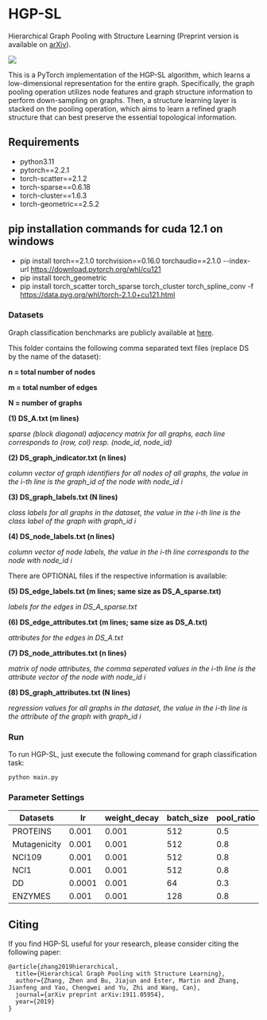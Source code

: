 # HGP-SL
Hierarchical Graph Pooling with Structure Learning (Preprint version is available on [arXiv](https://arxiv.org/abs/1911.05954)).

![](https://github.com/cszhangzhen/HGP-SL/blob/master/fig/model.png)

This is a PyTorch implementation of the HGP-SL algorithm, which learns a low-dimensional representation for the entire graph. Specifically, the graph pooling operation utilizes node features and graph structure information to perform down-sampling on graphs. Then, a structure learning layer is stacked on the pooling operation, which aims to learn a refined graph structure that can best preserve the essential topological information.


## Requirements
* python3.11
* pytorch==2.2.1
* torch-scatter==2.1.2
* torch-sparse==0.6.18
* torch-cluster==1.6.3
* torch-geometric==2.5.2
## pip installation commands for cuda 12.1 on windows
* pip install torch==2.1.0 torchvision==0.16.0 torchaudio==2.1.0 --index-url https://download.pytorch.org/whl/cu121
* pip install torch_geometric
* pip install torch_scatter torch_sparse torch_cluster torch_spline_conv -f https://data.pyg.org/whl/torch-2.1.0+cu121.html


### Datasets
Graph classification benchmarks are publicly available at [here](https://ls11-www.cs.tu-dortmund.de/staff/morris/graphkerneldatasets).

This folder contains the following comma separated text files (replace DS by the name of the dataset):

**n = total number of nodes**

**m = total number of edges**

**N = number of graphs**

**(1) DS_A.txt (m lines)** 

*sparse (block diagonal) adjacency matrix for all graphs, each line corresponds to (row, col) resp. (node_id, node_id)*

**(2) DS_graph_indicator.txt (n lines)**

*column vector of graph identifiers for all nodes of all graphs, the value in the i-th line is the graph_id of the node with node_id i*

**(3) DS_graph_labels.txt (N lines)** 

*class labels for all graphs in the dataset, the value in the i-th line is the class label of the graph with graph_id i*

**(4) DS_node_labels.txt (n lines)**

*column vector of node labels, the value in the i-th line corresponds to the node with node_id i*

There are OPTIONAL files if the respective information is available:

**(5) DS_edge_labels.txt (m lines; same size as DS_A_sparse.txt)**

*labels for the edges in DS_A_sparse.txt* 

**(6) DS_edge_attributes.txt (m lines; same size as DS_A.txt)**

*attributes for the edges in DS_A.txt* 

**(7) DS_node_attributes.txt (n lines)** 

*matrix of node attributes, the comma seperated values in the i-th line is the attribute vector of the node with node_id i*

**(8) DS_graph_attributes.txt (N lines)** 

*regression values for all graphs in the dataset, the value in the i-th line is the attribute of the graph with graph_id i*


### Run
To run HGP-SL, just execute the following command for graph classification task:
```
python main.py
```

### Parameter Settings
| Datasets      | lr        | weight_decay   | batch_size      | pool_ratio     | dropout  | net_layers |
| ------------- | --------- | -------------- | -------- 	   | --------       | -------- | ---------- |
| PROTEINS      | 0.001     | 0.001     	 | 512             | 0.5            | 0.0      | 3			| 
| Mutagenicity  | 0.001     | 0.001          | 512             | 0.8            | 0.0      | 3			|
| NCI109	    | 0.001     | 0.001          | 512             | 0.8            | 0.0      | 3			|
| NCI1          | 0.001		| 0.001          | 512             | 0.8            | 0.0      | 3			|
| DD            | 0.0001    | 0.001          | 64              | 0.3            | 0.5      | 2          |
| ENZYMES       | 0.001     | 0.001          | 128             | 0.8            | 0.0      | 2          |


## Citing
If you find HGP-SL useful for your research, please consider citing the following paper:
```
@article{zhang2019hierarchical,
  title={Hierarchical Graph Pooling with Structure Learning},
  author={Zhang, Zhen and Bu, Jiajun and Ester, Martin and Zhang, Jianfeng and Yao, Chengwei and Yu, Zhi and Wang, Can},
  journal={arXiv preprint arXiv:1911.05954},
  year={2019}
}
``` 

